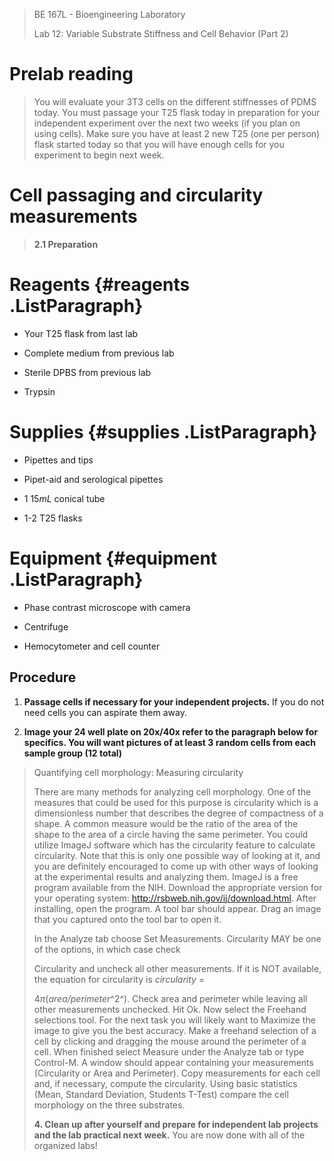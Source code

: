 > BE 167L - Bioengineering Laboratory
>
> Lab 12: Variable Substrate Stiffness and Cell Behavior (Part 2)

Prelab reading 
===============

> You will evaluate your 3T3 cells on the different stiffnesses of PDMS
> today. You must passage your T25 flask today in preparation for your
> independent experiment over the next two weeks (if you plan on using
> cells). Make sure you have at least 2 new T25 (one per person) flask
> started today so that you will have enough cells for you experiment to
> begin next week.

Cell passaging and circularity measurements 
============================================

> **2.1 Preparation**

Reagents  {#reagents .ListParagraph}
=========

-   Your T25 flask from last lab

-   Complete medium from previous lab

-   Sterile DPBS from previous lab

-   Trypsin

Supplies  {#supplies .ListParagraph}
=========

-   Pipettes and tips

-   Pipet-aid and serological pipettes

-   1 15*mL* conical tube

-   1-2 T25 flasks

Equipment  {#equipment .ListParagraph}
==========

-   Phase contrast microscope with camera

-   Centrifuge

-   Hemocytometer and cell counter

Procedure 
----------

1.  **Passage cells if necessary for your independent projects.** If you
    do not need cells you can aspirate them away.

2.  **Image your 24 well plate on 20x/40x refer to the paragraph below
    for specifics. You will want pictures of at least 3 random cells
    from each sample group (12 total)**

> Quantifying cell morphology: Measuring circularity
>
> There are many methods for analyzing cell morphology. One of the
> measures that could be used for this purpose is circularity which is a
> dimensionless number that describes the degree of compactness of a
> shape. A common measure would be the ratio of the area of the shape to
> the area of a circle having the same perimeter. You could utilize
> ImageJ software which has the circularity feature to calculate
> circularity. Note that this is only one possible way of looking at it,
> and you are definitely encouraged to come up with other ways of
> looking at the experimental results and analyzing them. ImageJ is a
> free program available from the NIH. Download the appropriate version
> for your operating system: http://rsbweb.nih.gov/ij/download.html.
> After installing, open the program. A tool bar should appear. Drag an
> image that you captured onto the tool bar to open it.
>
> In the Analyze tab choose Set Measurements. Circularity MAY be one of
> the options, in which case check
>
> Circularity and uncheck all other measurements. If it is NOT
> available, the equation for circularity is *circularity* =
>
> 4*π*(*area/perimeter*^2^). Check area and perimeter while leaving all
> other measurements unchecked. Hit Ok. Now select the Freehand
> selections tool. For the next task you will likely want to Maximize
> the image to give you the best accuracy. Make a freehand selection of
> a cell by clicking and dragging the mouse around the perimeter of a
> cell. When finished select Measure under the Analyze tab or type
> Control-M. A window should appear containing your measurements
> (Circularity or Area and Perimeter). Copy measurements for each cell
> and, if necessary, compute the circularity. Using basic statistics
> (Mean, Standard Deviation, Students T-Test) compare the cell
> morphology on the three substrates.
>
> **4. Clean up after yourself and prepare for independent lab projects
> and the lab practical next week.** You are now done with all of the
> organized labs!
